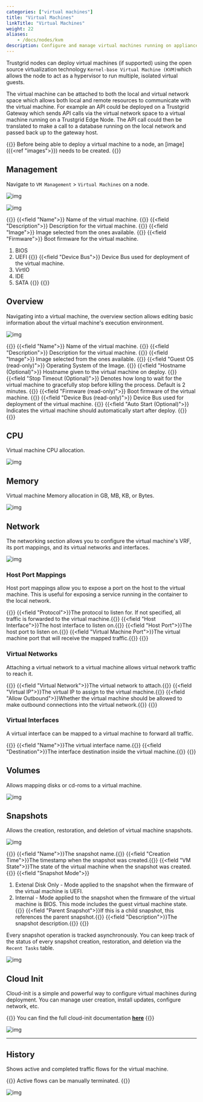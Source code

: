 ```yaml
---
categories: ["virtual machines"]
title: "Virtual Machines"
linkTitle: "Virtual Machines"
weight: 22
aliases: 
    - /docs/nodes/kvm
description: Configure and manage virtual machines running on appliance-based nodes using KVM
---
```


Trustgrid nodes can deploy virtual machines (if supported) using the open source virtualization technology `Kernel-base Virtual Machine (KVM)`which allows the node to act as a hypervisor to run multiple, isolated virtual guests.

The virtual machine can be attached to both the local and virtual network space which allows both local and remote resources to communicate with the virtual machine. For example an API could be deployed on a Trustgrid Gateway which sends API calls via the virtual network space to a virtual machine running on a Trustgrid Edge Node. The API call could then be translated to make a call to a database running on the local network and passed back up to the gateway host.

{{<alert color="info">}}
Before being able to deploy a virtual machine to a node, an [image]({{<ref "images">}}) needs to be created.
{{</alert>}}

## Management

Navigate to `VM Management` > `Virtual Machines` on a node.

![img](vm_manage.png)

![img](vm_add.png)

{{<fields>}}
{{<field "Name">}}
Name of the virtual machine.
{{</field>}}
{{<field "Description">}}
Description for the virtual machine.
{{</field>}}
{{<field "Image">}}
Image selected from the ones available.
{{</field>}}
{{<field "Firmware">}}
Boot firmware for the virtual machine.
1. BIOS
1. UEFI
{{</field>}}
{{<field "Device Bus">}}
Device Bus used for deployment of the virtual machine.
1. VirtIO
1. IDE
1. SATA
{{</field>}}
{{</fields>}}

## Overview

Navigating into a virtual machine, the overview section allows editing basic information about the virtual machine's execution environment.

![img](vm_overview.png)

{{<fields>}}
{{<field "Name">}}
Name of the virtual machine.
{{</field>}}
{{<field "Description">}}
Description for the virtual machine.
{{</field>}}
{{<field "Image">}}
Image selected from the ones available.
{{</field>}}
{{<field "Guest OS (read-only)">}}
Operating System of the Image.
{{</field>}}
{{<field "Hostname (Optional)">}}
Hostname given to the virtual machine on deploy.
{{</field>}}
{{<field "Stop Timeout (Optional)">}}
Denotes how long to wait for the virtual machine to gracefully stop before killing the process.  Default is 2 minutes.
{{</field>}}
{{<field "Firmware (read-only)">}}
Boot firmware of the virtual machine.
{{</field>}}
{{<field "Device Bus (read-only)">}}
Device Bus used for deployment of the virtual machine.
{{</field>}}
{{<field "Auto Start (Optional)">}}
Indicates the virtual machine should automatically start after deploy.
{{</field>}}
{{</fields>}}

## CPU

Virtual machine CPU allocation.

![img](vm_cpu.png)

## Memory

Virtual machine Memory allocation in GB, MB, KB, or Bytes.

![img](vm_mem.png)

## Network

The networking section allows you to configure the virtual machine's VRF, its port mappings, and its virtual networks and interfaces.

![img](vm_net.png)

### Host Port Mappings

Host port mappings allow you to expose a port on the host to the virtual machine. This is useful for exposing a service running in the container to the local network.

{{<fields>}}
{{<field "Protocol">}}The protocol to listen for. If not specified, all traffic is forwarded to the virtual machine.{{</field>}}
{{<field "Host Interface">}}The host interface to listen on.{{</field>}}
{{<field "Host Port">}}The host port to listen on.{{</field>}}
{{<field "Virtual Machine Port">}}The virtual machine port that will receive the mapped traffic.{{</field>}}
{{</fields>}}

### Virtual Networks

Attaching a virtual network to a virtual machine allows virtual network traffic to reach it.

{{<fields>}}
{{<field "Virtual Network">}}The virtual network to attach.{{</field>}}
{{<field "Virtual IP">}}The virtual IP to assign to the virtual machine.{{</field>}}
{{<field "Allow Outbound">}}Whether the virtual machine should be allowed to make outbound connections into the virtual network.{{</field>}}
{{</fields>}}

### Virtual Interfaces

A virtual interface can be mapped to a virtual machine to forward all traffic.

{{<fields>}}
{{<field "Name">}}The virtual interface name.{{</field>}}
{{<field "Destination">}}The interface destination inside the virtual machine.{{</field>}}
{{</fields>}}

## Volumes

Allows mapping disks or cd-roms to a virtual machine.

![img](vm_vols.png)

## Snapshots

Allows the creation, restoration, and deletion of virtual machine snapshots.

![img](vm_snapshots.png)

{{<fields>}}
{{<field "Name">}}The snapshot name.{{</field>}}
{{<field "Creation Time">}}The timestamp when the snapshot was created.{{</field>}}
{{<field "VM State">}}The state of the virtual machine when the snapshot was created.{{</field>}}
{{<field "Snapshot Mode">}}
1. Extenal Disk Only - Mode applied to the snapshot when the firmware of the virtual machine is UEFI.
1. Internal - Mode applied to the snapshot when the firmware of the virtual machine is BIOS.  This mode includes the guest virtual machine state.
{{</field>}}
{{<field "Parent Snapshot">}}If this is a child snapshot, this references the parent snapshot.{{</field>}}
{{<field "Description">}}The snapshot description.{{</field>}}
{{</fields>}}

Every snapshot operation is tracked asynchronously.  You can keep track of the status of every snapshot creation, restoration, and deletion via the `Recent Tasks` table.

![img](vm_snapshots_tasks.png)

## Cloud Init

Cloud-init is a simple and powerful way to configure virtual machines during deployment.  You can manage user creation, install updates, configure network, etc.

{{<alert color="info">}}
You can find the full cloud-init documentation **[here](https://cloudinit.readthedocs.io/en/latest)**
{{</alert>}}

![img](vm_cloud_init.png)


***

## History

Shows active and completed traffic flows for the virtual machine.

{{<alert color="info">}}
Active flows can be manually terminated.
{{</alert>}}

![img](vm_history_flows.png)
